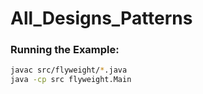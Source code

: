 # All_Designs_Patterns



### Running the Example:
```sh
javac src/flyweight/*.java
java -cp src flyweight.Main

